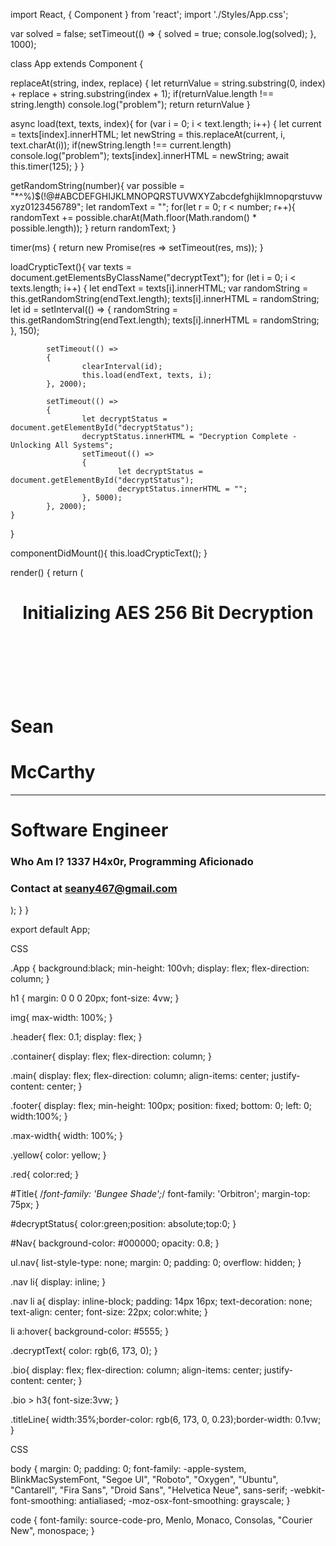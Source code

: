 import React, { Component } from 'react';
import './Styles/App.css';

var solved = false;
setTimeout(() => {
        solved = true;
        console.log(solved);
}, 1000);


class App extends Component {

  replaceAt(string, index, replace) {
    let returnValue = string.substring(0, index) + replace + string.substring(index + 1);
    if(returnValue.length !== string.length) console.log("problem");
    return returnValue
  }

  async load(text, texts, index){
    for (var i = 0; i < text.length; i++) {
            let current = texts[index].innerHTML;
            let newString = this.replaceAt(current, i, text.charAt(i));
            if(newString.length !== current.length) console.log("problem");
            texts[index].innerHTML = newString;
            await this.timer(125);
    }
  }

  getRandomString(number){
    var possible = "*^%)$(!@#ABCDEFGHIJKLMNOPQRSTUVWXYZabcdefghijklmnopqrstuvwxyz0123456789";
    let randomText = "";
    for(let r = 0; r < number; r++){
            randomText += possible.charAt(Math.floor(Math.random() * possible.length));
    }
    return randomText;
  }

  timer(ms) {
    return new Promise(res => setTimeout(res, ms));
  }

  loadCrypticText(){
    var texts = document.getElementsByClassName("decryptText");
    for (let i = 0; i < texts.length; i++) {
            let endText = texts[i].innerHTML;
            var randomString = this.getRandomString(endText.length);
            texts[i].innerHTML = randomString;
            let id = setInterval(() => {
                    randomString = this.getRandomString(endText.length);
                    texts[i].innerHTML = randomString;
            }, 150);

            setTimeout(() => 
            { 
                    clearInterval(id);
                    this.load(endText, texts, i);                                       
            }, 2000);

            setTimeout(() => 
            { 
                    let decryptStatus = document.getElementById("decryptStatus");
                    decryptStatus.innerHTML = "Decryption Complete - Unlocking All Systems";
                    setTimeout(() => 
                    { 
                            let decryptStatus = document.getElementById("decryptStatus");
                            decryptStatus.innerHTML = "";
                    }, 5000);  
            }, 2000);                
    }
  }

  componentDidMount(){
    this.loadCrypticText();
  }

  render() {
    return (
      <div className="App">
          <header className="header">
                  <h1 id="decryptStatus">Initializing AES 256 Bit Decryption</h1>  
          </header>
          <div className="container">
                  <div id="Title" className="main">                  
                                  <h1 className="decryptText">Sean</h1>
                                  <h1 className="decryptText">McCarthy</h1>
                                  <hr className = "titleLine"/>
                                  <h1 className="decryptText">Software Engineer</h1>
                  </div>
                  <div className="bio">
                          <h3 className="decryptText">Who Am I? 1337 H4x0r, Programming Aficionado</h3>
                          <h3 className="decryptText">Contact at seany467@gmail.com</h3>
                  </div>
          </div>
      </div>
    );
  }
}

export default App;


CSS

.App {
  background:black;
  min-height: 100vh;
  display: flex;
  flex-direction: column;
}

h1 {
  margin: 0 0 0 20px;
  font-size: 4vw;
}

img{
  max-width: 100%;
}

.header{
  flex: 0.1;
  display: flex;
}

.container{
  display: flex;
  flex-direction: column;
}

.main{
  display: flex;
  flex-direction: column;
  align-items: center;
  justify-content: center;
}

.footer{
  display: flex;
  min-height: 100px;
  position: fixed;
  bottom: 0;
  left: 0;
  width:100%;
}

.max-width{
  width: 100%;
}

.yellow{
  color: yellow;
}

.red{
  color:red;
}

#Title{
  /*font-family: 'Bungee Shade';*/
  font-family: 'Orbitron';
  margin-top: 75px;
}

#decryptStatus{
  color:green;position: absolute;top:0;
}

#Nav{
  background-color: #000000;
  opacity: 0.8;
}

ul.nav{
  list-style-type: none;
  margin: 0;
  padding: 0;
  overflow: hidden;
}

.nav li{
  display: inline;
}

.nav li a{
  display: inline-block;
  padding: 14px 16px;
  text-decoration: none;
  text-align: center;
  font-size: 22px;
  color:white;
}

li a:hover{
  background-color: #5555;
}

.decryptText{
  color: rgb(6, 173, 0);
}

.bio{
  display: flex;
  flex-direction: column;
  align-items: center;
  justify-content: center;
}

.bio > h3{
  font-size:3vw;
}

.titleLine{
  width:35%;border-color: rgb(6, 173, 0, 0.23);border-width: 0.1vw;
}

CSS

body {
  margin: 0;
  padding: 0;
  font-family: -apple-system, BlinkMacSystemFont, "Segoe UI", "Roboto", "Oxygen",
    "Ubuntu", "Cantarell", "Fira Sans", "Droid Sans", "Helvetica Neue",
    sans-serif;
  -webkit-font-smoothing: antialiased;
  -moz-osx-font-smoothing: grayscale;
}

code {
  font-family: source-code-pro, Menlo, Monaco, Consolas, "Courier New",
    monospace;
}
